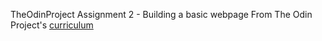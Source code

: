 TheOdinProject Assignment 2 - Building a basic webpage
From The Odin Project's [curriculum](http://www.theodinproject.com/courses/web-development-101/lessons/html-css)
